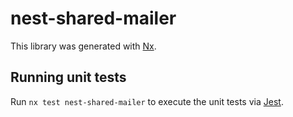 # nest-shared-mailer

This library was generated with [Nx](https://nx.dev).

## Running unit tests

Run `nx test nest-shared-mailer` to execute the unit tests via [Jest](https://jestjs.io).

